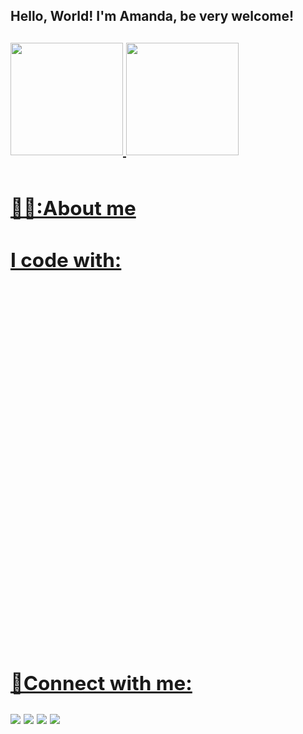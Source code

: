 ### 

<h2 align="left">Hello, World! I'm Amanda, be very welcome!<h2/>
<table>
  <a href="https://github.com/afreeitaas">
  <img height="180em" src="https://github-readme-stats.vercel.app/api?username=afreeitaas&show_icons=true&theme=tokyonight&include_all_commits=true&count_private=true"/>
  <img height="180em" src="https://github-readme-stats.vercel.app/api/top-langs/?username=leehxd&layout=compact&langs_count=6&theme=tokyonight"/>
  </table>


<h2>👩‍💻:About me</h2>

<h2>I code with: </h2>
 <svg xmlns="http://www.w3.org/2000/svg" viewBox="0 0 256 288.464"></svg>

<h2>💬Connect with me: </h2>

<div> 
  <a href="https://www.instagram.com/afreeitaas/" target="_blank"><img src="https://img.shields.io/badge/-Instagram-%23E4405F?style=for-the-badge&logo=instagram&logoColor=white" target="_blank"></a>
  <a href="https://www.twitch.tv/amandaf_15" target="_blank"><img src="https://img.shields.io/badge/Twitch-9146FF?style=for-the-badge&logo=twitch&logoColor=white" target="_blank"></a>
  <a href = "mailto: amandamadepe0@gmail.com"><img src="https://img.shields.io/badge/-Gmail-%23333?style=for-the-badge&logo=gmail&logoColor=white" target="_blank"></a>
  <a href="https://www.linkedin.com/in/afreeitaas/" target="_blank"><img src="https://img.shields.io/badge/-LinkedIn-%230077B5?style=for-the-badge&logo=linkedin&logoColor=white" target="_blank"></a> 
</div>
